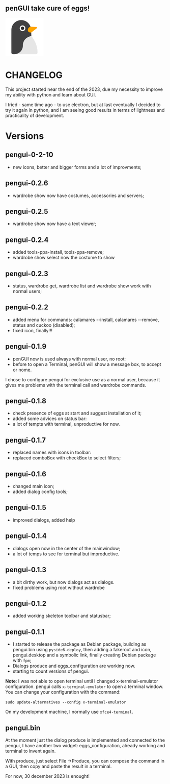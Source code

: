 ## **penGUI take cure of eggs!**
![icon](https://github.com/pieroproietti/pengui/blob/main/assets/pengui.png?raw=true)

# CHANGELOG
This project started near the end of the 2023, due my necessity to improve my ability with python and learn about GUI.

I tried - same time ago - to use electron, but at last eventually I decided to try it again in python, and I am seeing good results in terms of lightness and practicality of development.

# Versions
## pengui-0-2-10
* new icons, better and bigger forms and a lot of improvments;

## pengui-0.2.6
* wardrobe show now have costumes, accessories and servers;

## pengui-0.2.5
* wardrobe show now have a text viewer;

## pengui-0.2.4
* added tools-ppa-install, tools-ppa-remove;
* wardrobe show select now the costume to show

## pengui-0.2.3
* status, wardrobe get, wardrobe list and wardrobe show work with normal users;

## pengui-0.2.2
* added menu for commands: calamares --install, calamares --remove, status and cuckoo (disabled);
* fixed icon, finally!!!

## pengui-0.1.9
* penGUI now is used always with normal user, no root:
* before to open a Terminal, penGUI will show a message box, to accept or nome.

I chose to configure pengui for exclusive use as a normal user, because it gives me problems with the terminal call and wardrobe commands.

## pengui-0.1.8
* check presence of eggs at start and suggest installation of it;
* added some advices on status bar:
* a lot of tempts with terminal, unproductive for now.

## pengui-0.1.7
* replaced names with isons in toolbar:
* replaced comboBox with checkBox to select filters;

## pengui-0.1.6
* changed main icon;
* added dialog config tools;

## pengui-0.1.5
* improved dialogs, added help

## pengui-0.1.4
* dialogs open now in the center of the mainwindow;
* a lot of temps to see for terminal but improductive.

## pengui-0.1.3
* a bit dirthy work, but now dialogs act as dialogs.
* fixed problems using root without wardrobe

## pengui-0.1.2
* added working skeleton toolbar and statusbar;

## pengui-0.1.1
* I started to release the package as Debian package, building as pengui.bin using `pyside6-deploy`, then adding a fakeroot and icon, pengui.desktop and a symbolic link, finally creating Debian package with `fpm`;
* Dialogs produce and eggs_configuration are working now.
* starting to count versions of pengui.

**Note**: I was not able to open terminal until I changed  x-terminal-emulator configuration. pengui calls `x-terminal-emulator` to open a terminal window. You can change your configuration with the command:

`sudo update-alternatives --config x-terminal-emulator`

On my development machine, I normally use `xfce4-terminal`.

## pengui.bin
At the moment just the dialog produce is implemented and connected to the pengui, I have another two widget: eggs_configuration, already working and terminal to invent again.

With produce, just select File ->Produce, you can compose the command in a GUI, then copy and paste the result in a terminal.

For now, 30 december 2023 is enought!
